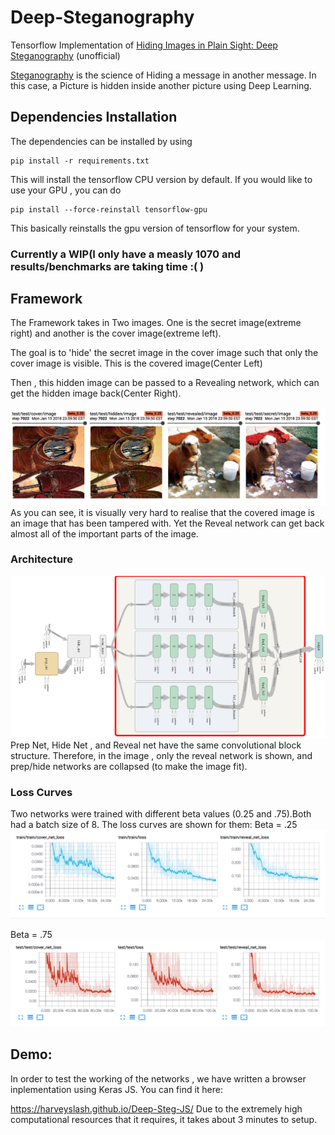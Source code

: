 # Deep-Steganography

Tensorflow Implementation of [Hiding Images in Plain Sight: Deep Steganography](https://papers.nips.cc/paper/6802-hiding-images-in-plain-sight-deep-steganography) (unofficial)

[Steganography](https://en.wikipedia.org/wiki/Steganography) is the science of Hiding a message in another message. In this case, a Picture is hidden inside another picture using Deep Learning.



## Dependencies Installation 
The dependencies can be installed by using 
```
pip install -r requirements.txt
```
This will install the tensorflow CPU version by default.
If you would like to use your GPU , you can do 
```
pip install --force-reinstall tensorflow-gpu
```
This basically reinstalls the gpu version of tensorflow for your system. 


### Currently a WIP(I only have a measly 1070 and results/benchmarks are taking time :( ) 


## Framework
The Framework takes in Two images. One is the secret image(extreme right) and another is the cover image(extreme left). 

The goal is to 'hide' the secret image in the cover image such that only the cover image is visible. This is the covered image(Center Left)

Then , this hidden image can be passed to a Revealing network, which can get the hidden image back(Center Right).



![Current System State](_images/current_state.png)
As you can see, it is visually very hard to realise that the covered image is an image that has been tampered with. Yet the Reveal network can get back almost all of the important parts of the image. 


### Architecture 
![network_design](_images/network_diagram.png)
Prep Net, Hide Net , and Reveal net have the same convolutional block structure. Therefore, in the image , only the reveal network is shown, and prep/hide networks are collapsed (to make the image fit).  

### Loss Curves
Two networks were trained with different beta values (0.25 and .75).Both had a batch size of 8. The loss curves are shown for them:
Beta = .25
![beta .25](_images/loss_beta_0.25.png)

Beta = .75
![beta .75](_images/loss_beta_.75.png)


## Demo: 

In order to test the working of the networks , we have written a browser inplementation using Keras JS. 
You can find it here: 

https://harveyslash.github.io/Deep-Steg-JS/
Due to the extremely high computational resources that it requires, it takes about 3 minutes to setup. 
